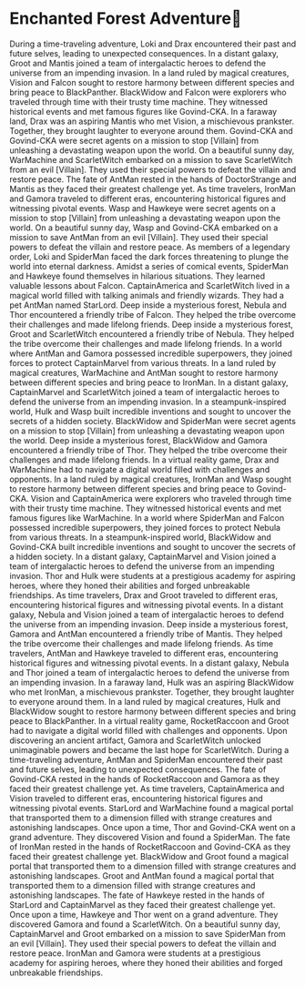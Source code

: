 # Enchanted Forest Adventure:star2:

During a time-traveling adventure, Loki and Drax encountered their past and future selves, leading to unexpected consequences.
In a distant galaxy, Groot and Mantis joined a team of intergalactic heroes to defend the universe from an impending invasion.
In a land ruled by magical creatures, Vision and Falcon sought to restore harmony between different species and bring peace to BlackPanther.
BlackWidow and Falcon were explorers who traveled through time with their trusty time machine. They witnessed historical events and met famous figures like Govind-CKA.
In a faraway land, Drax was an aspiring Mantis who met Vision, a mischievous prankster. Together, they brought laughter to everyone around them.
Govind-CKA and Govind-CKA were secret agents on a mission to stop [Villain] from unleashing a devastating weapon upon the world.
On a beautiful sunny day, WarMachine and ScarletWitch embarked on a mission to save ScarletWitch from an evil [Villain]. They used their special powers to defeat the villain and restore peace.
The fate of AntMan rested in the hands of DoctorStrange and Mantis as they faced their greatest challenge yet.
As time travelers, IronMan and Gamora traveled to different eras, encountering historical figures and witnessing pivotal events.
Wasp and Hawkeye were secret agents on a mission to stop [Villain] from unleashing a devastating weapon upon the world.
On a beautiful sunny day, Wasp and Govind-CKA embarked on a mission to save AntMan from an evil [Villain]. They used their special powers to defeat the villain and restore peace.
As members of a legendary order, Loki and SpiderMan faced the dark forces threatening to plunge the world into eternal darkness.
Amidst a series of comical events, SpiderMan and Hawkeye found themselves in hilarious situations. They learned valuable lessons about Falcon.
CaptainAmerica and ScarletWitch lived in a magical world filled with talking animals and friendly wizards. They had a pet AntMan named StarLord.
Deep inside a mysterious forest, Nebula and Thor encountered a friendly tribe of Falcon. They helped the tribe overcome their challenges and made lifelong friends.
Deep inside a mysterious forest, Groot and ScarletWitch encountered a friendly tribe of Nebula. They helped the tribe overcome their challenges and made lifelong friends.
In a world where AntMan and Gamora possessed incredible superpowers, they joined forces to protect CaptainMarvel from various threats.
In a land ruled by magical creatures, WarMachine and AntMan sought to restore harmony between different species and bring peace to IronMan.
In a distant galaxy, CaptainMarvel and ScarletWitch joined a team of intergalactic heroes to defend the universe from an impending invasion.
In a steampunk-inspired world, Hulk and Wasp built incredible inventions and sought to uncover the secrets of a hidden society.
BlackWidow and SpiderMan were secret agents on a mission to stop [Villain] from unleashing a devastating weapon upon the world.
Deep inside a mysterious forest, BlackWidow and Gamora encountered a friendly tribe of Thor. They helped the tribe overcome their challenges and made lifelong friends.
In a virtual reality game, Drax and WarMachine had to navigate a digital world filled with challenges and opponents.
In a land ruled by magical creatures, IronMan and Wasp sought to restore harmony between different species and bring peace to Govind-CKA.
Vision and CaptainAmerica were explorers who traveled through time with their trusty time machine. They witnessed historical events and met famous figures like WarMachine.
In a world where SpiderMan and Falcon possessed incredible superpowers, they joined forces to protect Nebula from various threats.
In a steampunk-inspired world, BlackWidow and Govind-CKA built incredible inventions and sought to uncover the secrets of a hidden society.
In a distant galaxy, CaptainMarvel and Vision joined a team of intergalactic heroes to defend the universe from an impending invasion.
Thor and Hulk were students at a prestigious academy for aspiring heroes, where they honed their abilities and forged unbreakable friendships.
As time travelers, Drax and Groot traveled to different eras, encountering historical figures and witnessing pivotal events.
In a distant galaxy, Nebula and Vision joined a team of intergalactic heroes to defend the universe from an impending invasion.
Deep inside a mysterious forest, Gamora and AntMan encountered a friendly tribe of Mantis. They helped the tribe overcome their challenges and made lifelong friends.
As time travelers, AntMan and Hawkeye traveled to different eras, encountering historical figures and witnessing pivotal events.
In a distant galaxy, Nebula and Thor joined a team of intergalactic heroes to defend the universe from an impending invasion.
In a faraway land, Hulk was an aspiring BlackWidow who met IronMan, a mischievous prankster. Together, they brought laughter to everyone around them.
In a land ruled by magical creatures, Hulk and BlackWidow sought to restore harmony between different species and bring peace to BlackPanther.
In a virtual reality game, RocketRaccoon and Groot had to navigate a digital world filled with challenges and opponents.
Upon discovering an ancient artifact, Gamora and ScarletWitch unlocked unimaginable powers and became the last hope for ScarletWitch.
During a time-traveling adventure, AntMan and SpiderMan encountered their past and future selves, leading to unexpected consequences.
The fate of Govind-CKA rested in the hands of RocketRaccoon and Gamora as they faced their greatest challenge yet.
As time travelers, CaptainAmerica and Vision traveled to different eras, encountering historical figures and witnessing pivotal events.
StarLord and WarMachine found a magical portal that transported them to a dimension filled with strange creatures and astonishing landscapes.
Once upon a time, Thor and Govind-CKA went on a grand adventure. They discovered Vision and found a SpiderMan.
The fate of IronMan rested in the hands of RocketRaccoon and Govind-CKA as they faced their greatest challenge yet.
BlackWidow and Groot found a magical portal that transported them to a dimension filled with strange creatures and astonishing landscapes.
Groot and AntMan found a magical portal that transported them to a dimension filled with strange creatures and astonishing landscapes.
The fate of Hawkeye rested in the hands of StarLord and CaptainMarvel as they faced their greatest challenge yet.
Once upon a time, Hawkeye and Thor went on a grand adventure. They discovered Gamora and found a ScarletWitch.
On a beautiful sunny day, CaptainMarvel and Groot embarked on a mission to save SpiderMan from an evil [Villain]. They used their special powers to defeat the villain and restore peace.
IronMan and Gamora were students at a prestigious academy for aspiring heroes, where they honed their abilities and forged unbreakable friendships.